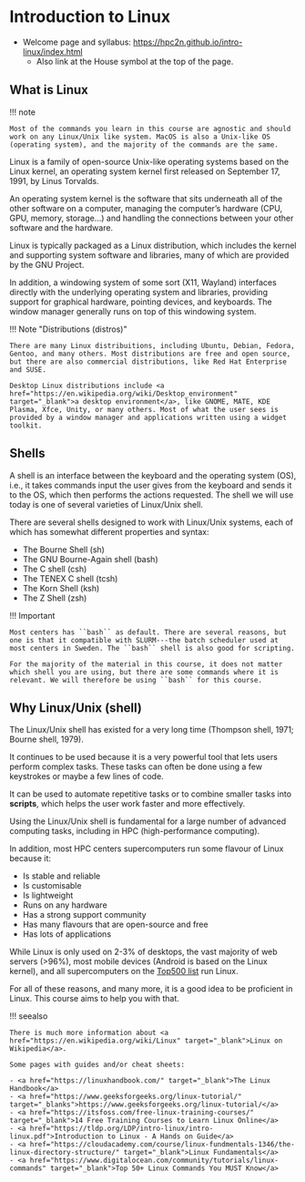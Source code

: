 # Introduction to Linux

- Welcome page and syllabus: <a href="https://hpc2n.github.io/intro-linux/index.html">https://hpc2n.github.io/intro-linux/index.html</a>
    - Also link at the House symbol at the top of the page. 

## What is Linux

!!! note 

    Most of the commands you learn in this course are agnostic and should work on any Linux/Unix like system. MacOS is also a Unix-like OS (operating system), and the majority of the commands are the same. 

Linux is a family of open-source Unix-like operating systems based on the Linux kernel, an operating system kernel first released on September 17, 1991, by Linus Torvalds.

An operating system kernel is the software that sits underneath all of the other software on a computer, managing the computer’s hardware (CPU, GPU, memory, storage...) and handling the connections between your other software and the hardware.

Linux is typically packaged as a Linux distribution, which includes the kernel and supporting system software and libraries, many of which are provided by the GNU Project.

In addition, a windowing system of some sort (X11, Wayland) interfaces directly with the underlying operating system and libraries, providing support for graphical hardware, pointing devices, and keyboards. The window manager generally runs on top of this windowing system.

!!! Note "Distributions (distros)"

    There are many Linux distribuitions, including Ubuntu, Debian, Fedora, Gentoo, and many others. Most distributions are free and open source, but there are also commercial distributions, like Red Hat Enterprise and SUSE.

    Desktop Linux distributions include <a href="https://en.wikipedia.org/wiki/Desktop_environment" target="_blank">a desktop environment</a>, like GNOME, MATE, KDE Plasma, Xfce, Unity, or many others. Most of what the user sees is provided by a window manager and applications written using a widget toolkit.

## Shells

A shell is an interface between the keyboard and the operating system (OS), i.e., it takes commands input the user gives from the keyboard and sends it to the OS, which then performs the actions requested. The shell we will use today is one of several varieties of Linux/Unix shell.

There are several shells designed to work with Linux/Unix systems, each of which has somewhat different properties and syntax: 

- The Bourne Shell (sh)
- The GNU Bourne-Again shell (bash)
- The C shell (csh)
- The TENEX C shell (tcsh)
- The Korn Shell (ksh)
- The Z Shell (zsh)

!!! Important 

    Most centers has ``bash`` as default. There are several reasons, but one is that it compatible with SLURM---the batch scheduler used at most centers in Sweden. The ``bash`` shell is also good for scripting. 

    For the majority of the material in this course, it does not matter which shell you are using, but there are some commands where it is relevant. We will therefore be using ``bash`` for this course. 

## Why Linux/Unix (shell) 

The Linux/Unix shell has existed for a very long time (Thompson shell, 1971; Bourne shell, 1979). 

It continues to be used because it is a very powerful tool that lets users perform complex tasks. These tasks can often be done using a few keystrokes or maybe a few lines of code. 

It can be used to automate repetitive tasks or to combine smaller tasks into **scripts**, which helps the user work faster and more effectively. 

Using the Linux/Unix shell is fundamental for a large number of advanced computing tasks, including in HPC (high-performance computing). 

In addition, most HPC centers supercomputers run some flavour of Linux because it:

- Is stable and reliable
- Is customisable
- Is lightweight
- Runs on any hardware
- Has a strong support community
- Has many flavours that are open-source and free
- Has lots of applications

While Linux is only used on 2-3% of desktops, the vast majority of web servers (>96%), most mobile devices (Android is based on the Linux kernel), and all supercomputers on the <a href="https://en.wikipedia.org/wiki/TOP500" target="_blank">Top500 list</a> run Linux.

For all of these reasons, and many more, it is a good idea to be proficient in Linux. This course aims to help you with that.

!!! seealso

    There is much more information about <a href="https://en.wikipedia.org/wiki/Linux" target="_blank">Linux on Wikipedia</a>.
    
    Some pages with guides and/or cheat sheets: 
    
    - <a href="https://linuxhandbook.com/" target="_blank">The Linux Handbook</a>
    - <a href="https://www.geeksforgeeks.org/linux-tutorial/" target="_blanks">https://www.geeksforgeeks.org/linux-tutorial/</a>
    - <a href="https://itsfoss.com/free-linux-training-courses/" target="_blank">14 Free Training Courses to Learn Linux Online</a>
    - <a href="https://tldp.org/LDP/intro-linux/intro-linux.pdf">Introduction to Linux - A Hands on Guide</a>
    - <a href="https://cloudacademy.com/course/linux-fundmentals-1346/the-linux-directory-structure/" target="_blank">Linux Fundamentals</a>
    - <a href="https://www.digitalocean.com/community/tutorials/linux-commands" target="_blank">Top 50+ Linux Commands You MUST Know</a>
 
